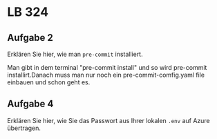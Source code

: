 # LB 324

## Aufgabe 2
Erklären Sie hier, wie man `pre-commit` installiert.
 

 Man gibt in dem terminal "pre-commit install" und so wird pre-commit installirt.Danach muss man nur noch ein pre-commit-comfig.yaml file einbauen und schon geht es.

## Aufgabe 4
Erklären Sie hier, wie Sie das Passwort aus Ihrer lokalen `.env` auf Azure übertragen.